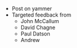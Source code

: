 - Post on yammer
- Targeted feedback from
  * John McCallum
  - David Chagne
  - Paul Datson
  - Andrew 